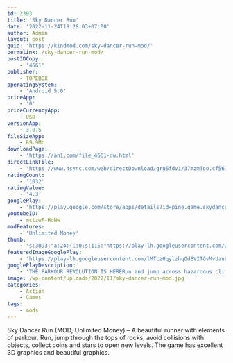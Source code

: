 ```yaml
---
id: 2393
title: 'Sky Dancer Run'
date: '2022-11-24T18:28:03+07:00'
author: Admin
layout: post
guid: 'https://kindmod.com/sky-dancer-run-mod/'
permalink: /sky-dancer-run-mod/
postIDCopy:
    - '4661'
publisher:
    - TOPEBOX
operatingSystem:
    - 'Android 5.0'
priceApp:
    - '0'
priceCurrencyApp:
    - USD
versionApp:
    - 3.0.5
fileSizeApp:
    - 89.9Mb
downloadPage:
    - 'https://an1.com/file_4661-dw.html'
directLinkFile:
    - 'https://www.4sync.com/web/directDownload/gru5fdv1/37mzmToo.cf567bb6e7232212577065aa8795a7f7'
ratingCount:
    - '1032'
ratingValue:
    - '4.3'
googlePlay:
    - 'https://play.google.com/store/apps/details?id=pine.game.skydancer'
youtubeID:
    - mctzwF-HoNw
modFeatures:
    - 'Unlimited Money'
thumb:
    - 's:3093:"a:24:{i:0;s:115:"https://play-lh.googleusercontent.com/wSCPoWXKocMTLmQLlW9G8IGz10a9a-74vKVh2b2vGrV-CS1AXHsij_zhrTlZSRDMB48=w526-h296";i:1;s:115:"https://play-lh.googleusercontent.com/sAv8Z4hEavjSShgTJmKS74NzgjjXOPJiwazj43lk6DqIKk3oizQmsa2ryHniYdcq14M=w526-h296";i:2;s:115:"https://play-lh.googleusercontent.com/4SMUiGiczkX4Qhv89jNGkiLmWytuSxoMpxvDIPIEDKYj9XIlygXN17mnEGvrFrLf-Dc=w526-h296";i:3;s:115:"https://play-lh.googleusercontent.com/b24hpShbw__iSdr0K-mh54xTbZwKOpwIlrHhLyrB3XjQYYzYVGe2GkH0wucccjpt-do=w526-h296";i:4;s:115:"https://play-lh.googleusercontent.com/wCdMZwWc3Qj3Bzqg2ML6yZvekLV4YoXhgPErvU9pQKaUatCmU5GmqauKhfRpoq5n2QU=w526-h296";i:5;s:116:"https://play-lh.googleusercontent.com/u5xSwfDVQccxeegfAvmFobQiuDtwIuq5s75xQWa5OFDkNu56pNcJx3I_T23TV6Ozf5m0=w526-h296";i:6;s:115:"https://play-lh.googleusercontent.com/udipdb24e1uyv059u_p0Hhm_oVgeNT5aF6JQ3nAIN49SRVbCNLaHf1BcAkeOgL-bsWI=w526-h296";i:7;s:115:"https://play-lh.googleusercontent.com/tJZYm25PNNWWXaf2SUoT9e7k6fwLHnydfe3vzhmjCITW5HA1QGvF0g6BMa6_kNWRvkQ=w526-h296";i:8;s:115:"https://play-lh.googleusercontent.com/ijtluPFaGmIKekKmHUYKPqMef1ttKOEx7-VC0iyKPq2GX18taGAc32Yios2ilBDZeoo=w526-h296";i:9;s:116:"https://play-lh.googleusercontent.com/znH49jiBQaip1V5ETnx-Tb3GaujS7PgMOogfv8mkcRwyLyt8QLKYEGDGV-ZiFKk3DB1c=w526-h296";i:10;s:114:"https://play-lh.googleusercontent.com/jqMDO3XLcEYqfxp18QGOcJ02-6ABNCzKmnKmJdtzZpVaGoVIbYbBguC4KR0i3q_l1g=w526-h296";i:11;s:116:"https://play-lh.googleusercontent.com/ZRun0qmWlzDZDL_oA9qgXYDI_ouiyqoxTbd6h8k6hvj6S89IAmjLuBKCBic6-7E8ASx6=w526-h296";i:12;s:115:"https://play-lh.googleusercontent.com/xgvUkhJljYDsciB8Iez4zKRqEf0XJvHMZ-TyEMUwNKHr5aqd3nqUx3j5MTVG49mmFzM=w526-h296";i:13;s:114:"https://play-lh.googleusercontent.com/m1HCSUu2eQX0VU83_2ls8jEh2lleG5oZxLE1lVce7vmyIZMNK-Mgi0wq3hdNjkNAaw=w526-h296";i:14;s:115:"https://play-lh.googleusercontent.com/JeZhDT5TIZn5t0L9OMhaPtpBSjYCpiB-uieT3CXbH-yny6Y5jG8s1gTkk7nCfeQw-oY=w526-h296";i:15;s:115:"https://play-lh.googleusercontent.com/yrHaJ-JyvsVN_D_hFiTzvB6I1kFsBch902040m0u0t77S021-lEsO2yxKKlTG7AahfY=w526-h296";i:16;s:114:"https://play-lh.googleusercontent.com/F9LrN9YdEcBRxY_shIs2QEyXF61KNiCRQy6MTRZitbww0h6k79jw9LdSojXpiYcpCQ=w526-h296";i:17;s:114:"https://play-lh.googleusercontent.com/JV84xVhBRcu1BayfX0Kyzqg6IV3kYTBYfRlo872VugH3T70kFTMHwyRIGWjBTJN5jA=w526-h296";i:18;s:115:"https://play-lh.googleusercontent.com/Qj8VI7dG17Ayy-TqZQZI9p9pET2-hXJaC8iir6dfXBO8-GxPJSaxQgEihld1u-76IA0=w526-h296";i:19;s:115:"https://play-lh.googleusercontent.com/T_ucOYldvlJF5bkyjzVqUrHw3wnHEG_A3buTcdwS3ff21IxYxhVq5lROyadSlt_hIuk=w526-h296";i:20;s:115:"https://play-lh.googleusercontent.com/jwKaCg6jElRqCYC6wFpfrRARO0wNOVZMDy3rgZT_TOYygASj7AtSGHwtCtkxLd-QU4c=w526-h296";i:21;s:114:"https://play-lh.googleusercontent.com/5P9S-8zfm46_bC6aTlGGsabpZnwke8yoUHpR5oNAuXWt_StHTWBdmorB-2D8zVsyuQ=w526-h296";i:22;s:116:"https://play-lh.googleusercontent.com/t0xzSY9uIUtOJgfPdCBYsoJNp9xal3BqTUwcOV5ZXfvNC4OyxK533MWrdeAwzGuV2pnr=w526-h296";i:23;s:116:"https://play-lh.googleusercontent.com/V18aeSQ6lq26jkyczVQAaJdHsPbgf2PkDsvvpYbEKhcuM6a5-1mRoQyJfuqCjTA_CcXX=w526-h296";}";'
featuredImageGooglePlay:
    - 'https://play-lh.googleusercontent.com/lMTcz0qylzhqOdEVITGvMvUauCm8VgPyKJkdCOH4H5ZBsXWm0iIhgBMikYYfxiOOrNQ'
googlePlayDescription:
    - 'THE PARKOUR REVOLUTION IS HERERun and jump across hazardous cliffs from one flying island to another, while avoiding large boulders. Feel free like a bird as you run through the skies and land gracefully trying to beat the endless abyss. Conquer all the dangerous terrains in different weather conditions from clear skies to storms which rage for days.RUNNING HAS NEVER BEEN THIS EXHILARATING BEFORE.'
image: /wp-content/uploads/2022/11/sky-dancer-run-mod.jpg
categories:
    - Action
    - Games
tags:
    - mods
---
```


Sky Dancer Run (MOD, Unlimited Money) – A beautiful runner with elements of parkour. Run, jump through the tops of rocks, avoid collisions with objects, collect coins and stars to open new levels. The game has excellent 3D graphics and beautiful graphics.